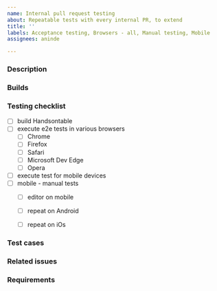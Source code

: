 ```yaml
---
name: Internal pull request testing
about: Repeatable tests with every internal PR, to extend
title: ''
labels: Acceptance testing, Browsers - all, Manual testing, Mobile
assignees: aninde

---
```


### Description



### Builds



### Testing checklist
- [ ] build Handsontable
- [ ] execute e2e tests in various browsers
  - [ ] Chrome
  - [ ] Firefox
  - [ ] Safari
  - [ ] Microsoft Dev Edge
  - [ ] Opera
- [ ] execute test for mobile devices
- [ ] mobile - manual tests
  - [ ] editor on mobile 
  - [ ] repeat on  Android
  - [ ] repeat on iOs


### Test cases



### Related issues



### Requirements
